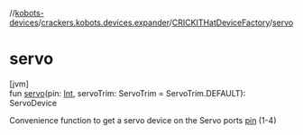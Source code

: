//[kobots-devices](../../../index.md)/[crackers.kobots.devices.expander](../index.md)/[CRICKITHatDeviceFactory](index.md)/[servo](servo.md)

# servo

[jvm]\
fun [servo](servo.md)(pin: [Int](https://kotlinlang.org/api/latest/jvm/stdlib/kotlin/-int/index.html), servoTrim: ServoTrim = ServoTrim.DEFAULT): ServoDevice

Convenience function to get a servo device on the Servo ports [pin](servo.md) (1-4)

